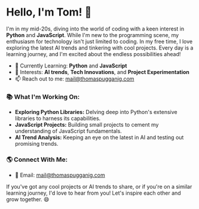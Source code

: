 # Hello, I'm Tom! 👋

I'm in my mid-20s, diving into the world of coding with a keen interest in **Python** and **JavaScript**. While I'm new to the programming scene, my enthusiasm for technology isn't just limited to coding. In my free time, I love exploring the latest AI trends and tinkering with cool projects. Every day is a learning journey, and I'm excited about the endless possibilities ahead!

- 🌱 Currently Learning: **Python** and **JavaScript**
- 🧠 Interests: **AI trends**, **Tech Innovations**, and **Project Experimentation**
- 📫 Reach out to me: [mail@thomaspugganig.com](mailto:mail@thomaspugganig.com)

### 📚 What I'm Working On:

- **Exploring Python Libraries:** Delving deep into Python's extensive libraries to harness its capabilities.
- **JavaScript Projects:** Building small projects to cement my understanding of JavaScript fundamentals.
- **AI Trend Analysis:** Keeping an eye on the latest in AI and testing out promising trends.

### 🌎 Connect With Me:

- 💌 Email: [mail@thomaspugganig.com](mailto:mail@thomaspugganig.com)

If you've got any cool projects or AI trends to share, or if you're on a similar learning journey, I'd love to hear from you! Let's inspire each other and grow together. 😄

